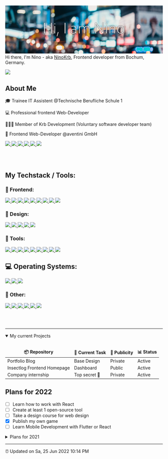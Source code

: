 ![Header image](https://github.com/NinoKrb/NinoKrb/blob/main/GitHub_Header.png)
Hi there, I'm Nino - aka [NinoKrb](https://github.com/ninokrb), Frontend developer from Bochum, Germany.

![](https://komarev.com/ghpvc/?username=ninokrb&style=flat-square&label=PROFILE+VIEWS)

## About Me
🎓 Trainee IT Assistent @Technische Berufliche Schule 1

💻 Professional frontend Web-Developer

👨🏻‍💻 Member of Krb Development (Voluntary software developer team)

🏢 Frontend Web-Developer @aventini GmbH

<span>
  <a href="https://www.github.com/ninokrb/" target="_blank">
    <img src="https://img.shields.io/badge/Github-181717?style=for-the-badge&logo=github&logoColor=white">
  </a>
  <a href="https://www.xing.com/profile/Nino_Gralla2/cv" target="_blank">
    <img src="https://img.shields.io/badge/Xing-006567?style=for-the-badge&logo=xing&logoColor=white">
  </a>
  <a href="https://www.linkedin.com/in/nino-gralla-b29a43212/" target="_blank">
    <img src="https://img.shields.io/badge/LinkedIn-0A66C2?style=for-the-badge&logo=linkedin&logoColor=white">
  </a>
  <a href="https://www.twitter.com/ninokrb" target="_blank">
    <img src="https://img.shields.io/badge/Twitter-1DA1F2?style=for-the-badge&logo=twitter&logoColor=white">
  </a>
  <a href="https://www.instagram.com/ninokrb/" target="_blank">
    <img src="https://img.shields.io/badge/Instagram-E4405F?style=for-the-badge&logo=instagram&logoColor=white">
  </a>
  <a href="https://ninokrb.com/" target="_blank">
    <img src="https://img.shields.io/badge/Portfolio-8e43e7?style=for-the-badge">
  </a>
</span>

<br><br>

## My Techstack / Tools:

### 📲 Frontend:
<span>
  <a href="https://vuejs.org/" target="_blank">
    <img src="https://img.shields.io/badge/Vue.js-4FC08D?style=for-the-badge&logo=vue.js&logoColor=white">
  </a>
  <a href="https://nuxtjs.org/" target="_blank">
    <img src="https://img.shields.io/badge/Nuxt.js-00DC82?style=for-the-badge&logo=nuxt.js&logoColor=white">
  </a>
  <a href="https://tailwindcss.com/" target="_blank">
    <img src="https://img.shields.io/badge/TailwindCSS-06B6D4?style=for-the-badge&logo=tailwindcss&logoColor=white">
  </a>
  <a href="https://developer.mozilla.org/en-US/docs/Web/JavaScript" target="_blank">
    <img src="https://img.shields.io/badge/Javascript-F7DF1E?style=for-the-badge&logo=javascript&logoColor=black">
  </a>
  <a href="https://sass-lang.com/" target="_blank">
    <img src="https://img.shields.io/badge/Sass-CC6699?style=for-the-badge&logo=sass&logoColor=white">
  </a>
  <a href="https://developer.mozilla.org/de/docs/Web/HTML" target="_blank">
    <img src="https://img.shields.io/badge/HTML-E34F26?style=for-the-badge&logo=html5&logoColor=white">
  </a>
  <a href="https://developer.mozilla.org/de/docs/Web/CSS" target="_blank">
    <img src="https://img.shields.io/badge/CSS-1572B6?style=for-the-badge&logo=css3&logoColor=white">
  </a>
  <a href="https://getbootstrap.com/" target="_blank">
    <img src="https://img.shields.io/badge/Bootstrap-7952B3?style=for-the-badge&logo=bootstrap&logoColor=white">
  </a>
  <a href="https://nodejs.org/en/" target="_blank">
    <img src="https://img.shields.io/badge/Node.js-339933?style=for-the-badge&logo=node.js&logoColor=white">
  </a>
</span>

### 📐 Design:
<span>
  <a href="https://www.figma.com/" target="_blank">
    <img src="https://img.shields.io/badge/Figma-F24E1E?style=for-the-badge&logo=figma&logoColor=white">
  </a>
  <a href="https://www.gimp.org/" target="_blank">
    <img src="https://img.shields.io/badge/GIMP-5C5543?style=for-the-badge&logo=gimp&logoColor=white">
  </a>
  <a href="https://www.adobe.com/products/photoshop.html" target="_blank">
    <img src="https://img.shields.io/badge/Photoshop-31A8FF?style=for-the-badge&logo=adobephotoshop&logoColor=white">
  </a>
  <a href="https://inkscape.org/" target="_blank">
    <img src="https://img.shields.io/badge/Inkscape-000000?style=for-the-badge&logo=inkscape&logoColor=white">
  </a>
  <a href="https://pexels.com/" target="_blank">
    <img src="https://img.shields.io/badge/Pexels-05A081?style=for-the-badge&logo=pexels&logoColor=white">
  </a>
</span>

### 🔧 Tools:
<span>
  <a href="https://postman.com/" target="_blank">
    <img src="https://img.shields.io/badge/Postman-FF6C37?style=for-the-badge&logo=postman&logoColor=white">
  </a>
  <a href="https://code.visualstudio.com/" target="_blank">
    <img src="https://img.shields.io/badge/Visual_Studio_Code-007ACC?style=for-the-badge&logo=vscode&logoColor=white">
  </a>
  <a href="https://fontawesome.com/" target="_blank">
    <img src="https://img.shields.io/badge/Font_Awesome-528DD7?style=for-the-badge&logo=fontawesome&logoColor=white">
  </a>
  <a href="https://www.gitkraken.com/" target="_blank">
    <img src="https://img.shields.io/badge/Gitkraken-179287?style=for-the-badge&logo=gitkraken&logoColor=white">
  </a>
  <a href="https://slack.com/" target="_blank">
    <img src="https://img.shields.io/badge/Slack-4A154B?style=for-the-badge&logo=slack&logoColor=white">
  </a>
  <a href="https://nextcloud.com/" target="_blank">
    <img src="https://img.shields.io/badge/Nextcloud-0082C9?style=for-the-badge&logo=nextcloud&logoColor=white">
  </a>
  <a href="https://www.jetbrains.com/webstorm/" target="_blank">
    <img src="https://img.shields.io/badge/Webstorm-000000?style=for-the-badge&logo=webstorm&logoColor=white">
  </a>
  <a href="https://www.jetbrains.com/phpstorm/" target="_blank">
    <img src="https://img.shields.io/badge/Phpstorm-000000?style=for-the-badge&logo=phpstorm&logoColor=white">
  </a>
  <a href="https://www.jetbrains.com/datagrip/" target="_blank">
    <img src="https://img.shields.io/badge/Datagrip-000000?style=for-the-badge&logo=datagrip&logoColor=white">
  </a>
</span>

## 💻 Operating Systems:

<span>
  <a href="https://zorin.com/" target="_blank">
    <img src="https://img.shields.io/badge/Zorin-15A6F0?style=for-the-badge&logo=zorin&logoColor=white">
  </a>
  <a href="https://manjaro.org/" target="_blank">
    <img src="https://img.shields.io/badge/Manjaro-34BE5B?style=for-the-badge&logo=manjaro&logoColor=white">
  </a>
  <a href="https://apple.com/ios" target="_blank">
    <img src="https://img.shields.io/badge/Apple-f63e54?style=for-the-badge&logo=ios&logoColor=white">
  </a>
</span>

### 🧰 Other:
<span>
  <a href="https://laravel.com/" target="_blank">
    <img src="https://img.shields.io/badge/Laravel-FF2D20?style=for-the-badge&logo=laravel&logoColor=white">
  </a>
  <a href="https://www.php.net/manual/de/intro-whatis.php" target="_blank">
    <img src="https://img.shields.io/badge/PHP-777BB4?style=for-the-badge&logo=php&logoColor=white">
  </a>
  <a href="https://www.mysql.com/" target="_blank">
    <img src="https://img.shields.io/badge/MySQL-4479A1?style=for-the-badge&logo=mysql&logoColor=white">
  </a>
  <a href="https://mariadb.org/" target="_blank">
    <img src="https://img.shields.io/badge/MariabDB-003545?style=for-the-badge&logo=mariadb&logoColor=white">
  </a>
  <a href="https://www.python.org/" target="_blank">
    <img src="https://img.shields.io/badge/Python-3776AB?style=for-the-badge&logo=python&logoColor=white">
  </a>
  <a href="https://java.com/" target="_blank">
    <img src="https://img.shields.io/badge/Java-007396?style=for-the-badge&logo=java&logoColor=white">
  </a>
</span>


<br><br>

---

<details open>
<summary>My current Projects</summary>
<br>
  
<table>
  <thead align="center">
    <tr border: none;>
      <td><b>📦 Repository</b></td>
      <td><b>🔨 Current Task</b></td>
      <td><b>👀 Publicity</b></td>
      <td><b>📊 Status</b></td>
    </tr>
  </thead>
  <tbody>
    <tr>
      <td>Portfolio Blog</td>
      <td>Base Design</td>
      <td>Private</td>
      <td>Active</td>
    </tr>
    <tr>
      <td>Insectlog Frontend Homepage</td>
      <td>Dashboard</td>
      <td>Public</td>
      <td>Active</td>
    </tr>
    <tr>
      <td>Company internship</td>
      <td>Top secret 🤫</td>
      <td>Private</td>
      <td>Active</td>
    </tr>
  </tbody>
</table>

</details>

## Plans for 2022
- [ ] Learn how to work with React
- [ ] Create at least 1 open-source tool
- [ ] Take a design course for web design
- [x] Publish my own game
- [ ] Learn Mobile Development with Flutter or React

<details>
<summary>Plans for 2021</summary>
<br>

- [x] contributing more in Open Source projects
- [x] Building my own portfolio page
- [x] learn how to work with Laravel
- [x] learn how to work with VueJs
- [x] enhance Vue.js/Nuxt.js skills
- [x] own public Webapplication
- [x] start with mobile development
- [x] Work mainly on Linux destributions
</details>

---

⏰ Updated on Sa, 25 Jun 2022 10:14 PM

